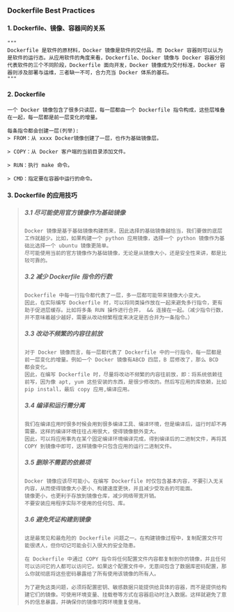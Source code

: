 ### &#x20;                                                  Dockerfile Best Practices

#### 1. Dockerfile、镜像、容器间的关系

    """
    Dockerfile 是软件的原材料，Docker 镜像是软件的交付品，而 Docker 容器则可以认为是软件的运行态。从应用软件的角度来看，Dockerfile、Docker 镜像与 Docker 容器分别代表软件的三个不同阶段，Dockerfile 面向开发，Docker 镜像成为交付标准，Docker 容器则涉及部署与运维，三者缺一不可，合力充当 Docker 体系的基石。
    """

#### 2. Dockerfile

```
一个 Docker 镜像包含了很多只读层，每一层都由一个 Dockerfile 指令构成，这些层堆叠在一起，每一层都是前一层变化的增量。

每条指令都会创建一层(列举): 
> FROM：从 xxxx Docker镜像创建了一层，也作为基础镜像层。

> COPY：从 Docker 客户端的当前目录添加文件。

> RUN：执行 make 命令。

> CMD：指定要在容器中运行的命令。

```

#### 3. Dockerfile 的应用技巧

> ##### 3.1 尽可能使用官方镜像作为基础镜像
>
>     Docker 镜像是基于基础镜像构建而来，因此选择的基础镜像越恰当，我们要做的底层工作就越少。比如，如果构建一个 python 应用镜像，选择一个 python 镜像作为基础比选择一个 ubuntu 镜像更简单。
>     尽可能使用当前的官方镜像作为基础镜像，无论是从镜像大小，还是安全性来讲，都是比较可靠的。
>
> ##### 3.2 减少 Dockerfile 指令的行数
>
>     Dockerfile 中每一行指令都代表了一层，多一层都可能带来镜像大小变大。
>     因此，在实际编写 Dockerfile 时，可以将同类操作放在一起来避免多行指令，更有助于促进层缓存。比如将多条 RUN 操作进行合并， && 连接在一起。（减少指令行数，并不意味着越少越好，需要从改动频繁程度来决定是否合并为一条指令。）
>
> ##### 3.3 改动不频繁的内容往前放
>
>     对于 Docker 镜像而言，每一层都代表了 Dockerfile 中的一行指令，每一层都是前一层变化的增量。例如一个 Docker 镜像有ABCD 四层，B 层修改了，那么 BCD 都会变化。
>     因此，在编写 Dockerfile 时，尽量将改动不频繁的内容往前放，即：将系统依赖往前写，因为像 apt, yum 这些安装的东西，是很少修改的。然后写应用的库依赖，比如 pip install，最后 copy 应用,编译应用。
>
> ##### 3.4 编译和运行需分离
>
>     我们在编译应用时很多时候会用到很多编译工具、编译环境，但是编译后，运行时却不再需要。这样的编译环境往往占用很大，使得镜像额外变大。
>     因此，可以将应用事先在某个固定编译环境编译完成，得到编译后的二进制文件，再将其 COPY 到镜像中即可，这样镜像中只包含应用的运行二进制文件。
>
> ##### &#x20;3.5 删除不需要的依赖项
>
>     Docker 镜像应该尽可能小。在编写 Dockerfile 时仅包含基本内容，不要引入无关内容，从而使得镜像大小更小、构建速度更快，并且减少受攻击的可能面。
>     镜像更小，也更利于存放到镜像仓库，减少网络带宽开销。
>     不要安装应用程序实际不使用的任何包、库。
>
> ##### 3.6 避免凭证构建到镜像
>
>     这是最常见和最危险的 Dockerfile 问题之一。在构建镜像过程中，复制配置文件可能很诱人，但你切记可能会引入很大的安全隐患。
>
>     在 Dockerfile 中通过 COPY 指令将任何配置文件内容都复制到你的镜像，并且任何可以访问它的人都可以访问它。如果这个配置文件中，无意间包含了数据库密码配置，那么你就彻底将这些密码暴露给了所有使用该镜像的所有人。
>
>     为了避免这类问题，必须将配置密钥、敏感数据只能提供给具体的容器，而不是提供给构建它们的镜像。可使用环境变量、挂载卷等方式在容器启动时注入数据。这样就避免了意外的信息暴露，并确保你的镜像可跨环境重复使用。

